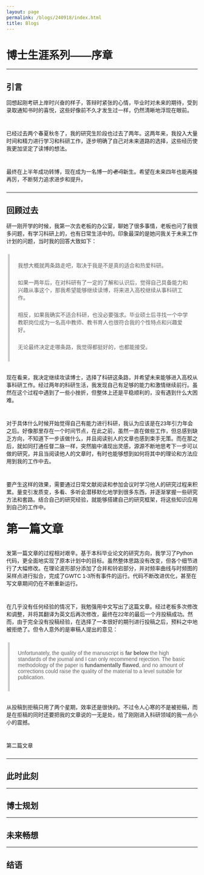 ```yaml
---
layout: page
permalink: /blogs/240918/index.html
title: Blogs
---
```


<style>
  /* 定义两种字体 */
  @font-face {
    font-family: 'TitleFont';  /* 标题字体 */
    src: url('/assets/fonts/SMILEYSANS.TTF') format('truetype');
  }

  @font-face {
    font-family: 'BodyFont';  /* 正文字体 */
    src: url('/assets/fonts/DENG.TTF') format('truetype');
  }

  

  /* 正文字体设置 */
  body {
    font-family: 'BodyFont', sans-serif;  /* 正文使用BodyFont */
  }
  p {
    font-family: 'BodyFont', sans-serif;  /* 正文使用BodyFont */
    margin-top: 15px;  /* 设置段落顶部间距，例如15px */
    margin-bottom: 25px;  /* 设置段落底部间距，例如15px */
    }
    
/* 设置 blockquote 和 q 的字体 */
  blockquote {
    font-family: 'TitleFont', sans-serif;  /* 引用使用BodyFont */
    /* font-style: italic;  设置引用的字体样式为斜体 */
    border-left: 5px solid #ccc;  /* 添加左边框以突出显示引用 */
    margin: 0em 0.3em;  /* 设置引用的上下外边距 */
    padding: 0.3em 1.5em;  /* 设置引用的内边距 */
  }

  q {
    font-family: 'TitleFont', sans-serif;  /* 短引用使用BodyFont */
    quotes: "“" "”" "‘" "’";  /* 设置引号样式 */
  }
</style>



# 博士生涯系列——序章

---

## 引言

回想起刚考研上岸时兴奋的样子，答辩时紧张的心情，毕业时对未来的期待，受到录取通知书时的喜悦，这些好像前不久才发生过一样，仍然清晰地浮现在眼前。

<br>已经过去两个春夏秋冬了，我的研究生阶段也过去了两年。这两年来，我投入大量时间和精力进行学习和科研工作，逐步明确了自己对未来道路的选择，这些经历使我更加坚定了读博的想法。

<br>最终在上半年成功转博，现在成为一名博一的~~*老鸟*~~新生。希望在未来四年也能再接再厉，不断努力追求进步和提升。

---

## 回顾过去

研一刚开学的时候，我第一次去老板的办公室，聊她了很多事情，老板也问了我很多问题，有学习科研上的，也有日常生活中的。印象最深的是她问我关于未来工作计划的问题，当时我的回答大致如下：

> 我想大概就两条路走吧，取决于我是不是真的适合和热爱科研。
> 
> 如果一两年后，在对科研有了一定的了解和认识后，觉得自己具备能力和兴趣从事这个，那我希望能够继续读博，将来进入高校继续从事科研工作。
> 
> 相反，如果我确实不适合科研，也没必要强求。毕业硕士后寻找一个中学教职岗位成为一名高中教师、教书育人也很符合我的个性特点和兴趣爱好。
>
> 无论最终决定走哪条路，我觉得都挺好的，也都能接受。

<br>现在看来，我决定继续攻读博士，选择了科研这条路，并希望未来能够进入高校从事科研工作。经过两年的科研生活，我发现自己有足够的能力和激情继续前行。虽然在这个过程中遇到了一些小挫折，但整体上还是平稳顺利的，没有遇到什么大困难。

<br>对于具体什么时候开始觉得自己有能力进行科研，我认为应该是在23年引力年会之后。好像那里存在一个时间节点，在此之前，虽然一直在做些工作，但总感到缺乏方向，不知道下一步该做什么，并且阅读别人的文章也感到束手无策。而在那之后，就如同打通任督二脉一样，突然脑中涌现出灵感，源源不断地思考下一步可以做的研究，并且当阅读他人的文章时，有时也能够想到如何将其中的理论和方法应用到我的工作中去。

<br>要产生这样的效果，需要通过日常文献阅读和参加会议时学习他人的研究过程来积累。量变引发质变，多看、多听会潜移默化地学到很多东西，并逐渐掌握一些研究方法和套路。结合自己的研究经验，就能够搭建自己的研究框架，将这些知识应用到自己的工作中。

<div style="line-height: 1.5; font-size: 30px; font-weight: bold;">第一篇文章</div>

<br>发第一篇文章的过程相对艰辛。基于本科毕业论文的研究方向，我学习了Python代码，更全面地实现了原本计划中的目标。虽然整体思路没有改变，但各个细节进行了大幅修改。在理论波形部分添加了合并和铃宕部分，并对频率曲线与时频图的采样点进行拟合，完成了GWTC 1-3所有事件的运行。代码不断改进优化，甚至在写文章期间仍在不断重新运行。

<br>在几乎没有任何经验的情况下，我勉强用中文写出了这篇文章。经过老板多次修改和调整，并将其翻译为英文后再次修改，最终在22年的最后一个月投稿成功。然而，由于完全没有投稿经验，在选择了一本很好的期刊进行投稿之后，预料之中地被拒绝了。但令人意外的是审稿人提出的意见：

> Unfortunately, the quality of the manuscript is **far below** the high standards of the journal and I can only recommend rejection. The basic methodology of the paper is **fundamentally flawed**, and no amount of corrections could raise the quality of the material to a level suitable for publication.

<br>从投稿到拒稿只用了两个星期，效率还是很快的。不过令人心寒的不是被拒稿，而是在拒稿的同时还要把我的文章说的一无是处，给了刚刚进入科研领域的我一点小小的震撼。



<br>第二篇文章

---

## 此时此刻

---

## 博士规划

---

## 未来畅想

---

## 结语